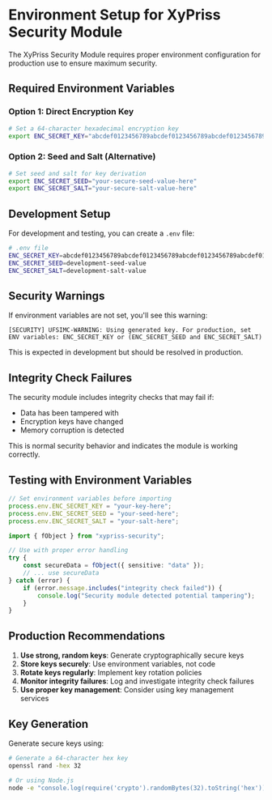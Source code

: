# Environment Setup for XyPriss Security Module

The XyPriss Security Module requires proper environment configuration for production use to ensure maximum security.

## Required Environment Variables

### Option 1: Direct Encryption Key
```bash
# Set a 64-character hexadecimal encryption key
export ENC_SECRET_KEY="abcdef0123456789abcdef0123456789abcdef0123456789abcdef0123456789"
```

### Option 2: Seed and Salt (Alternative)
```bash
# Set seed and salt for key derivation
export ENC_SECRET_SEED="your-secure-seed-value-here"
export ENC_SECRET_SALT="your-secure-salt-value-here"
```

## Development Setup

For development and testing, you can create a `.env` file:

```bash
# .env file
ENC_SECRET_KEY=abcdef0123456789abcdef0123456789abcdef0123456789abcdef0123456789
ENC_SECRET_SEED=development-seed-value
ENC_SECRET_SALT=development-salt-value
```

## Security Warnings

If environment variables are not set, you'll see this warning:
```
[SECURITY] UFSIMC-WARNING: Using generated key. For production, set ENV variables: ENC_SECRET_KEY or (ENC_SECRET_SEED and ENC_SECRET_SALT)
```

This is expected in development but should be resolved in production.

## Integrity Check Failures

The security module includes integrity checks that may fail if:
- Data has been tampered with
- Encryption keys have changed
- Memory corruption is detected

This is normal security behavior and indicates the module is working correctly.

## Testing with Environment Variables

```typescript
// Set environment variables before importing
process.env.ENC_SECRET_KEY = "your-key-here";
process.env.ENC_SECRET_SEED = "your-seed-here";
process.env.ENC_SECRET_SALT = "your-salt-here";

import { fObject } from "xypriss-security";

// Use with proper error handling
try {
    const secureData = fObject({ sensitive: "data" });
    // ... use secureData
} catch (error) {
    if (error.message.includes("integrity check failed")) {
        console.log("Security module detected potential tampering");
    }
}
```

## Production Recommendations

1. **Use strong, random keys**: Generate cryptographically secure keys
2. **Store keys securely**: Use environment variables, not code
3. **Rotate keys regularly**: Implement key rotation policies
4. **Monitor integrity failures**: Log and investigate integrity check failures
5. **Use proper key management**: Consider using key management services

## Key Generation

Generate secure keys using:

```bash
# Generate a 64-character hex key
openssl rand -hex 32

# Or using Node.js
node -e "console.log(require('crypto').randomBytes(32).toString('hex'))"
```
